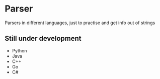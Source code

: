 # Parser
Parsers in different languages, just to practise and get info out of strings

## Still under development
- Python
- Java
- C++
- Go
- C#
